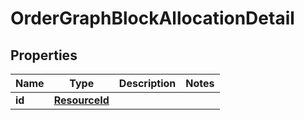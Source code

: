 

# OrderGraphBlockAllocationDetail


## Properties

Name | Type | Description | Notes
------------ | ------------- | ------------- | -------------
**id** | [**ResourceId**](ResourceId.md) |  | 



